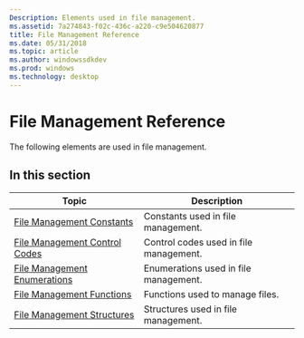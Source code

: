 ```yaml
---
Description: Elements used in file management.
ms.assetid: 7a274843-f02c-436c-a220-c9e504620877
title: File Management Reference
ms.date: 05/31/2018
ms.topic: article
ms.author: windowssdkdev
ms.prod: windows
ms.technology: desktop
---
```


# File Management Reference

The following elements are used in file management.

## In this section



| Topic                                                                         | Description                                       |
|-------------------------------------------------------------------------------|---------------------------------------------------|
| [File Management Constants](file-management-constants.md)<br/>         | Constants used in file management.<br/>     |
| [File Management Control Codes](file-management-control-codes.md)<br/> | Control codes used in file management.<br/> |
| [File Management Enumerations](file-management-enumerations.md)<br/>   | Enumerations used in file management.<br/>  |
| [File Management Functions](file-management-functions.md)<br/>         | Functions used to manage files.<br/>        |
| [File Management Structures](file-management-structures.md)<br/>       | Structures used in file management.<br/>    |



 

 

 




